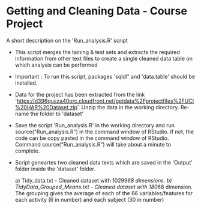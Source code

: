 Getting and Cleaning Data - Course Project
==========================================
A short description on the 'Run_analysis.R' script

- This script merges the taining & test sets and extracts the required information from other text files to create a       single cleaned data table on which analysis can be performed

- Important : To run this script, packages 'sqldf' and 'data.table' should be installed.

- Data for the project has been extracted from the link 
  'https://d396qusza40orc.cloudfront.net/getdata%2Fprojectfiles%2FUCI%20HAR%20Dataset.zip'. Unzip the data in the working    directory. Re-name the folder to 'dataset'

- Save the script 'Run_analysis.R' in the working directory and run source("Run_analysis.R") in the command window of      RStudio. If not, the code can be copy pasted in the command window of RStudio. Command source("Run_analysis.R") will     take about a minute to complete.
  
- Script geneartes two cleaned data texts which are saved in the 'Output' folder inside the 'dataset' folder.

   a) Tidy_data.txt - Cleaned dataset with 10299*68 dimensions.
   b) TidyData_Grouped_Means.txt - Cleaned dataset with 180*68 dimension. The grouping gives the average of each of the        66 variables/features for each activity (6 in number) and each subject (30 in number)
